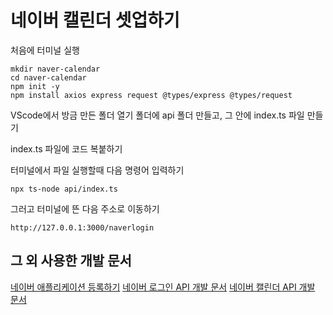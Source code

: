 # 네이버 캘린더 셋업하기

처음에 터미널 실행

```
mkdir naver-calendar
cd naver-calendar
npm init -y
npm install axios express request @types/express @types/request
```

VScode에서 방금 만든 폴더 열기
폴더에 api 폴더 만들고, 그 안에 index.ts 파일 만들기

index.ts 파일에 코드 복붙하기

터미널에서 파일 실행할때 다음 명령어 입력하기

```
npx ts-node api/index.ts
```

그러고 터미널에 뜬 다음 주소로 이동하기

```
http://127.0.0.1:3000/naverlogin
```

## 그 외 사용한 개발 문서

[네이버 애플리케이션 등록하기](https://developers.naver.com/apps/#/register)
[네이버 로그인 API 개발 문서](https://developers.naver.com/docs/login/api/api.md)
[네이버 캘린더 API 개발 문서](https://developers.naver.com/docs/login/calendar-api/calendar-api.md)
